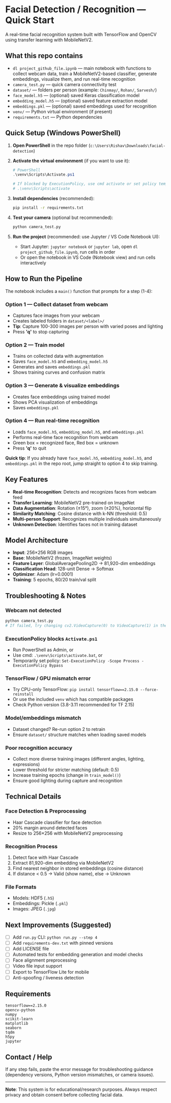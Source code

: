 # Facial Detection / Recognition — Quick Start

A real-time facial recognition system built with TensorFlow and OpenCV using transfer learning with MobileNetV2.

## What this repo contains

- `dl project_github_file.ipynb` — main notebook with functions to collect webcam data, train a MobileNetV2-based classifier, generate embeddings, visualize them, and run real-time recognition
- `camera_test.py` — quick camera connectivity test
- `dataset/` — folders per person (example: `Chinmay/`, `Rohan/`, `Sarvesh/`)
- `face_model.h5` — (optional) saved Keras classification model
- `embedding_model.h5` — (optional) saved feature extraction model
- `embeddings.pkl` — (optional) saved embeddings used for recognition
- `venv/` — Python virtual environment (if present)
- `requirements.txt` — Python dependencies

## Quick Setup (Windows PowerShell)

1. **Open PowerShell** in the repo folder (`c:\Users\Rishav\Downloads\facial-detection`)

2. **Activate the virtual environment** (if you want to use it):
   ```powershell
   # PowerShell
   .\venv\Scripts\Activate.ps1
   
   # If blocked by ExecutionPolicy, use cmd activate or set policy temporarily:
   # .\venv\Scripts\activate
   ```

3. **Install dependencies** (recommended):
   ```bash
   pip install -r requirements.txt
   ```

4. **Test your camera** (optional but recommended):
   ```bash
   python camera_test.py
   ```

5. **Run the project** (recommended: use Jupyter / VS Code Notebook UI):
   - Start Jupyter: `jupyter notebook` or `jupyter lab`, open `dl project_github_file.ipynb`, run cells in order
   - Or open the notebook in VS Code (Notebook view) and run cells interactively

## How to Run the Pipeline

The notebook includes a `main()` function that prompts for a step (1-4):

### Option 1 — Collect dataset from webcam
- Captures face images from your webcam
- Creates labeled folders in `dataset/<label>/`
- **Tip**: Capture 100-300 images per person with varied poses and lighting
- Press **'q'** to stop capturing

### Option 2 — Train model
- Trains on collected data with augmentation
- Saves `face_model.h5` and `embedding_model.h5`
- Generates and saves `embeddings.pkl`
- Shows training curves and confusion matrix

### Option 3 — Generate & visualize embeddings
- Creates face embeddings using trained model
- Shows PCA visualization of embeddings
- Saves `embeddings.pkl`

### Option 4 — Run real-time recognition
- Loads `face_model.h5`, `embedding_model.h5`, and `embeddings.pkl`
- Performs real-time face recognition from webcam
- Green box = recognized face, Red box = unknown
- Press **'q'** to quit

**Quick tip**: If you already have `face_model.h5`, `embedding_model.h5`, and `embeddings.pkl` in the repo root, jump straight to option 4 to skip training.

## Key Features

- **Real-time Recognition**: Detects and recognizes faces from webcam feed
- **Transfer Learning**: MobileNetV2 pre-trained on ImageNet
- **Data Augmentation**: Rotation (±15°), zoom (±20%), horizontal flip
- **Similarity Matching**: Cosine distance with k-NN (threshold: 0.5)
- **Multi-person Support**: Recognizes multiple individuals simultaneously
- **Unknown Detection**: Identifies faces not in training dataset

## Model Architecture

- **Input**: 256×256 RGB images
- **Base**: MobileNetV2 (frozen, ImageNet weights)
- **Feature Layer**: GlobalAveragePooling2D → 81,920-dim embeddings
- **Classification Head**: 128-unit Dense → Softmax
- **Optimizer**: Adam (lr=0.0001)
- **Training**: 5 epochs, 80/20 train/val split

## Troubleshooting & Notes

### Webcam not detected
```bash
python camera_test.py
# If failed, try changing cv2.VideoCapture(0) to VideoCapture(1) in the notebook
```

### ExecutionPolicy blocks `Activate.ps1`
- Run PowerShell as Admin, or
- Use cmd: `.\venv\Scripts\activate.bat`, or
- Temporarily set policy: `Set-ExecutionPolicy -Scope Process -ExecutionPolicy Bypass`

### TensorFlow / GPU mismatch error
- Try CPU-only TensorFlow: `pip install tensorflow==2.15.0 --force-reinstall`
- Or use the included `venv` which has compatible packages
- Check Python version (3.8-3.11 recommended for TF 2.15)

### Model/embeddings mismatch
- Dataset changed? Re-run option 2 to retrain
- Ensure `dataset/` structure matches when loading saved models

### Poor recognition accuracy
- Collect more diverse training images (different angles, lighting, expressions)
- Lower threshold for stricter matching (default: 0.5)
- Increase training epochs (change in `train_model()`)
- Ensure good lighting during capture and recognition

## Technical Details

### Face Detection & Preprocessing
- Haar Cascade classifier for face detection
- 20% margin around detected faces
- Resize to 256×256 with MobileNetV2 preprocessing

### Recognition Process
1. Detect face with Haar Cascade
2. Extract 81,920-dim embedding via MobileNetV2
3. Find nearest neighbor in stored embeddings (cosine distance)
4. If distance < 0.5 → Valid (show name), else → Unknown

### File Formats
- Models: HDF5 (`.h5`)
- Embeddings: Pickle (`.pkl`)
- Images: JPEG (`.jpg`)

## Next Improvements (Suggested)

- [ ] Add `run.py` CLI: `python run.py --step 4`
- [ ] Add `requirements-dev.txt` with pinned versions
- [ ] Add LICENSE file
- [ ] Automated tests for embedding generation and model checks
- [ ] Face alignment preprocessing
- [ ] Video file input support
- [ ] Export to TensorFlow Lite for mobile
- [ ] Anti-spoofing / liveness detection

## Requirements

```
tensorflow==2.15.0
opencv-python
numpy
scikit-learn
matplotlib
seaborn
tqdm
h5py
jupyter
```

## Contact / Help

If any step fails, paste the error message for troubleshooting guidance (dependency versions, Python version mismatches, or camera issues).

---

**Note**: This system is for educational/research purposes. Always respect privacy and obtain consent before collecting facial data.
